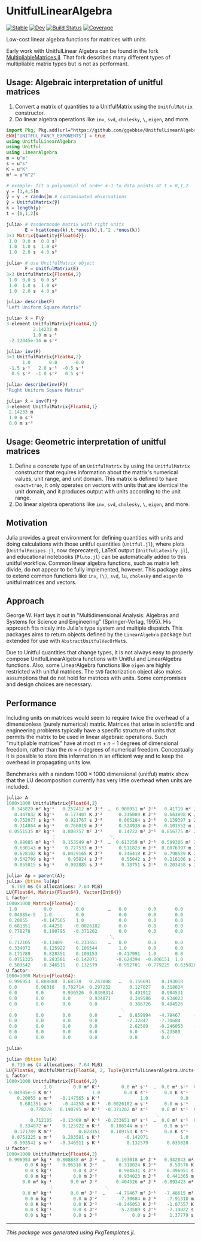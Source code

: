 # UnitfulLinearAlgebra

[![Stable](https://img.shields.io/badge/docs-stable-blue.svg)](https://ggebbie.github.io/UnitfulLinearAlgebra.jl/stable/)
[![Dev](https://img.shields.io/badge/docs-dev-blue.svg)](https://ggebbie.github.io/UnitfulLinearAlgebra.jl/dev/)
[![Build Status](https://github.com/ggebbie/UnitfulLinearAlgebra.jl/actions/workflows/CI.yml/badge.svg?branch=main)](https://github.com/ggebbie/UnitfulLinearAlgebra.jl/actions/workflows/CI.yml?query=branch%3Amain)
[![Coverage](https://codecov.io/gh/ggebbie/UnitfulLinearAlgebra.jl/branch/main/graph/badge.svg)](https://codecov.io/gh/ggebbie/UnitfulLinearAlgebra.jl)

Low-cost linear algebra functions for matrices with units

Early work with UnitfulLinear Algebra can be found in the fork [MultipliableMatrices.jl](https://github.com/ggebbie/MultipliableMatrices.jl). That fork describes many different types of multipliable matrix types but is not as performant.

## Usage: Algebraic interpretation of unitful matrices

1. Convert a matrix of quantities to a UnitfulMatrix using the `UnitfulMatrix` constructor.
2. Do linear algebra operations like `inv`, `svd`, `cholesky`, `\`, `eigen`, and more.

```julia
import Pkg; Pkg.add(url="https://github.com/ggebbie/UnitfulLinearAlgebra.jl")
ENV["UNITFUL_FANCY_EXPONENTS"] = true
using UnitfulLinearAlgebra
using Unitful
using LinearAlgebra
m = u"m"
s = u"s"
K = u"K"
m² = u"m^2"

# example: fit a polynomial of order k-1 to data points at t = 0,1,2
y = [3,4,5]m 
ỹ = y .+ randn()m # contaminated observations
y̆ = UnitfulMatrix(ỹ)
k = length(y)
t = [0,1,2]s

julia> # Vandermonde matrix with right units
       E = hcat(ones(k),t.*ones(k),t.^2 .*ones(k))
3×3 Matrix{Quantity{Float64}}:
 1.0  0.0 s  0.0 s²
 1.0  1.0 s  1.0 s²
 1.0  2.0 s  4.0 s²

julia> # use UnitfulMatrix object
       F = UnitfulMatrix(E)
3×3 UnitfulMatrix{Float64,2}
 1.0  0.0 s  0.0 s²
 1.0  1.0 s  1.0 s²
 1.0  2.0 s  4.0 s²

julia> describe(F)
"Left Uniform Square Matrix"

julia> x̃ = F\y̆
3-element UnitfulMatrix{Float64,1}
          2.14233 m
          1.0 m s⁻¹
 -2.22045e-16 m s⁻²

julia> inv(F)
3×3 UnitfulMatrix{Float64,2}
      1.0       0.0      -0.0
 -1.5 s⁻¹   2.0 s⁻¹  -0.5 s⁻¹
  0.5 s⁻²  -1.0 s⁻²   0.5 s⁻²

julia> describe(inv(F))
"Right Uniform Square Matrix"

julia> x̆ = inv(F)*y̆
3-element UnitfulMatrix{Float64,1}
 2.14233 m
 1.0 m s⁻¹
 0.0 m s⁻²
```

## Usage: Geometric interpretation of unitful matrices

1. Define a concrete type of an `UnitfulMatrix` by using the `UnitfulMatrix` constructor that requires information about the matrix's numerical values, unit range, and unit domain. This matrix is defined to have `exact=true`, it only operates on vectors with units that are identical the unit domain, and it produces output with units according to the unit range.
2. Do linear algebra operations like `inv`, `svd`, `cholesky`, `\`, `eigen`, and more.

## Motivation

Julia provides a great environment for defining quantities with units and doing calculations with those unitful quantities  (`Unitful.jl`), where plots (`UnitfulRecipes.jl`, now deprecated), LaTeX output (`UnitfulLatexify.jl`), and educational notebooks (`Pluto.jl`) can be automatically added to this unitful workflow. Common linear algebra functions, such as matrix left divide, do not appear to be fully implemented, however. This package aims to extend common functions like `inv`, `(\)`, `svd`, `lu`, `cholesky` and `eigen` to unitful matrices and vectors.

## Approach

George W. Hart lays it out in "Multidimensional Analysis: Algebras and Systems for Science and Engineering" (Springer-Verlag, 1995). His approach fits nicely into Julia's type system and multiple dispatch. This packages aims to return objects defined by the `LinearAlgebra` package but extended for use with `AbstractUnitfulVecOrMat`s. 

Due to Unitful quantities that change types, it is not always easy to properly compose UnitfulLinearAlgebra functions with Unitful and LinearAlgebra functions. Also, some LinearAlgebra functions like `eigen` are highly restricted with unitful matrices. The `SVD` factorization object also makes assumptions that do not hold for matrices with units. Some compromises and design choices are necessary.

## Performance

Including units on matrices would seem to require twice the overhead of a dimensionless (purely numerical) matrix. Matrices that arise in scientific and engineering problems typically have a specific structure of units that permits the matrix to be used in linear algebraic operations. Such "multipliable matrices" have at most $m+n-1$ degrees of dimensional freedom, rather than the $m×n$ degrees of numerical freedom. Conceptually it is possible to store this information in an efficient way and to keep the overhead in propagating units low. 

Benchmarks with a random $1000 × 1000$ dimensional (unitful) matrix show that the LU decomposition currently has very little overhead when units are included.

```julia
julia> A
1000×1000 UnitfulMatrix{Float64,2}
  0.345829 m² kg⁻¹   0.252412 m² J⁻²  …  0.908051 m² J⁻¹   0.41719 m² J⁻¹
   0.447032 K kg⁻¹    0.177407 K J⁻²      0.336089 K J⁻¹   0.663898 K J⁻¹
   0.752077 s kg⁻¹    0.921767 s J⁻²      0.065284 s J⁻¹   0.139397 s J⁻¹
   0.314864 m kg⁻¹    0.766019 m J⁻²      0.524938 m J⁻¹   0.101552 m J⁻¹
 0.0551535 m² kg⁻¹   0.808757 m² J⁻²      0.14722 m² J⁻¹  0.856775 m² J⁻¹
                 ⋮                    ⋱                   
   0.98085 m² kg⁻¹   0.153549 m² J⁻²  …  0.613259 m² J⁻¹  0.599306 m² J⁻¹
   0.630143 m kg⁻¹    0.727533 m J⁻²      0.511823 m J⁻¹  0.0876397 m J⁻¹
   0.628102 K kg⁻¹   0.0429165 K J⁻²      0.346418 K J⁻¹   0.798539 K J⁻¹
   0.542709 s kg⁻¹     0.95824 s J⁻²       0.55042 s J⁻¹   0.216106 s J⁻¹
   0.855815 s kg⁻¹    0.992885 s J⁻²       0.18751 s J⁻¹   0.203458 s J⁻¹

julia> Ap = parent(A);
julia> @btime lu(Ap)
  6.769 ms (4 allocations: 7.64 MiB)
LU{Float64, Matrix{Float64}, Vector{Int64}}
L factor:
1000×1000 Matrix{Float64}:
 1.0          0.0         0.0         …   0.0        0.0       0.0       0.0
 9.04985e-5   1.0         0.0             0.0        0.0       0.0       0.0
 0.20055     -0.147565    1.0             0.0        0.0       0.0       0.0
 0.681351    -0.44258    -0.0026182       0.0        0.0       0.0       0.0
 0.778278     0.190795   -0.371202        0.0        0.0       0.0       0.0
 ⋮                                    ⋱                                  
 0.712105    -0.13409    -0.233651    …   0.0        0.0       0.0       0.0
 0.334072     0.125922    0.106544        1.0        0.0       0.0       0.0
 0.171789     0.828351    0.109153       -0.417991   1.0       0.0       0.0
 0.0751325    0.283581   -0.142071       -0.624394  -0.800151  1.0       0.0
 0.503542    -0.346511    0.132579       -0.952701  -0.779225  0.635828  1.0
U factor:
1000×1000 Matrix{Float64}:
 0.996953  0.808888  0.68578   0.243008   …   0.156691    0.193018     0.942043
 0.0       0.96316   0.702714  0.297232       0.127027    0.318024     0.59576
 0.0       0.0       0.930526  0.0308314      0.491912    0.984531     0.396951
 0.0       0.0       0.0       0.934871       0.349586    0.934023     0.441365
 0.0       0.0       0.0       0.0            0.386726    0.404526    -0.893423
 ⋮                                        ⋱                           
 0.0       0.0       0.0       0.0        …   0.859994   -4.79467     -7.48615
 0.0       0.0       0.0       0.0           -2.32847    -7.30684     -7.91318
 0.0       0.0       0.0       0.0            2.62589    -0.246053    -1.07557
 0.0       0.0       0.0       0.0            0.0        -5.23589     -7.14022
 0.0       0.0       0.0       0.0            0.0         0.0          1.37779

julia> 

julia> @btime lu(A)
  6.739 ms (4 allocations: 7.64 MiB)
LU{Float64, UnitfulMatrix{Float64, 2, Tuple{UnitfulLinearAlgebra.Units{DimensionalData.Dimensions.LookupArrays.Categorical{Unitful.FreeUnits{N, D, nothing} where {N, D}, Vector{Unitful.FreeUnits{N, D, nothing} where {N, D}}, DimensionalData.Dimensions.LookupArrays.Unordered, DimensionalData.Dimensions.LookupArrays.NoMetadata}}, UnitfulLinearAlgebra.Units{DimensionalData.Dimensions.LookupArrays.Categorical{Unitful.FreeUnits{N, D, nothing} where {N, D}, Vector{Unitful.FreeUnits{N, D, nothing} where {N, D}}, DimensionalData.Dimensions.LookupArrays.Unordered, DimensionalData.Dimensions.LookupArrays.NoMetadata}}}, Tuple{}, Matrix{Float64}, DimensionalData.NoName, DimensionalData.Dimensions.LookupArrays.NoMetadata}, Vector{Int64}}
L factor:
1000×1000 UnitfulMatrix{Float64,2}
              1.0        0.0 m² K⁻¹        0.0 m² s⁻¹  …  0.0 m² s⁻¹  0.0 m² s⁻¹
 9.04985e-5 K m⁻²               1.0         0.0 K s⁻¹      0.0 K s⁻¹   0.0 K s⁻¹
    0.20055 s m⁻²   -0.147565 s K⁻¹               1.0            0.0         0.0
     0.681351 m⁻¹    -0.44258 m K⁻¹  -0.0026182 m s⁻¹      0.0 m s⁻¹   0.0 m s⁻¹
         0.778278   0.190795 m² K⁻¹  -0.371202 m² s⁻¹     0.0 m² s⁻¹  0.0 m² s⁻¹
                ⋮                                      ⋱              
         0.712105   -0.13409 m² K⁻¹  -0.233651 m² s⁻¹  …  0.0 m² s⁻¹  0.0 m² s⁻¹
     0.334072 m⁻¹    0.125922 m K⁻¹    0.106544 m s⁻¹      0.0 m s⁻¹   0.0 m s⁻¹
   0.171789 K m⁻²          0.828351    0.109153 K s⁻¹      0.0 K s⁻¹   0.0 K s⁻¹
  0.0751325 s m⁻²    0.283581 s K⁻¹         -0.142071            1.0         0.0
   0.503542 s m⁻²   -0.346511 s K⁻¹          0.132579       0.635828         1.0
U factor:
1000×1000 UnitfulMatrix{Float64,2}
 0.996953 m² kg⁻¹  0.808888 m² J⁻²  …    0.193018 m² J⁻¹   0.942043 m² J⁻¹
       0.0 K kg⁻¹    0.96316 K J⁻²        0.318024 K J⁻¹     0.59576 K J⁻¹
       0.0 s kg⁻¹        0.0 s J⁻²        0.984531 s J⁻¹    0.396951 s J⁻¹
       0.0 m kg⁻¹        0.0 m J⁻²        0.934023 m J⁻¹    0.441365 m J⁻¹
      0.0 m² kg⁻¹       0.0 m² J⁻²       0.404526 m² J⁻¹  -0.893423 m² J⁻¹
                ⋮                   ⋱                     
      0.0 m² kg⁻¹       0.0 m² J⁻²  …    -4.79467 m² J⁻¹   -7.48615 m² J⁻¹
       0.0 m kg⁻¹        0.0 m J⁻²        -7.30684 m J⁻¹    -7.91318 m J⁻¹
       0.0 K kg⁻¹        0.0 K J⁻²       -0.246053 K J⁻¹    -1.07557 K J⁻¹
       0.0 s kg⁻¹        0.0 s J⁻²        -5.23589 s J⁻¹    -7.14022 s J⁻¹
       0.0 s kg⁻¹        0.0 s J⁻²             0.0 s J⁻¹     1.37779 s J⁻¹
```

---

*This package was generated using PkgTemplates.jl.*
